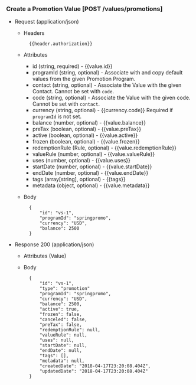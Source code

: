 ### Create a Promotion Value [POST /values/promotions]

+ Request (application/json)
    + Headers
    
            {{header.authorization}}

    + Attributes
        + id (string, required) - {{value.id}}
        + programId (string, optional) - Associate with and copy default values from the given Promotion Program.
        + contact (string, optional) - Associate the Value with the given Contact.  Cannot be set with `code`.
        + code (string, optional) - Associate the Value with the given code.  Cannot be set with `contact`.
        + currency (string, optional) - {{currency.code}} Required if `programId` is not set.
        + balance (number, optional) - {{value.balance}}
        + preTax (boolean, optional) - {{value.preTax}}
        + active (boolean, optional) - {{value.active}}
        + frozen (boolean, optional) - {{value.frozen}}
        + redemptionRule (Rule, optional) - {{value.redemptionRule}}
        + valueRule (number, optional) - {{value.valueRule}}
        + uses (number, optional) - {{value.uses}}
        + startDate (number, optional) - {{value.startDate}}
        + endDate (number, optional) - {{value.endDate}}
        + tags (array[string], optional) - {{tags}}
        + metadata (object, optional) - {{value.metadata}}
        
    + Body
    
            {
                "id": "vs-1",
                "programId": "springpromo",
                "currency": "USD",
                "balance": 2500
            }
    
+ Response 200 (application/json)
    + Attributes (Value)

    + Body
    
            {
                "id": "vs-1",
                "type": "promotion"
                "programId": "springpromo",
                "currency": "USD",
                "balance": 2500,
                "active": true,
                "frozen": false,
                "canceled": false,
                "preTax": false,
                "redemptionRule": null,
                "valueRule": null,
                "uses": null,
                "startDate": null,
                "endDate": null,
                "tags": [],
                "metadata": null,
                "createdDate": "2018-04-17T23:20:08.404Z",
                "updatedDate": "2018-04-17T23:20:08.404Z"
            }
